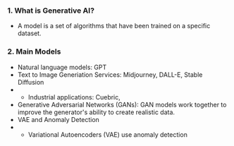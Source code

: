 ### 1. What is Generative AI?
* A model is a set of algorithms that have been trained on a specific dataset.
### 2. Main Models
* Natural language models: GPT
* Text to Image Generiation Services: Midjourney, DALL-E, Stable Diffusion
* * Industrial applications: Cuebric, 
* Generative Adversarial Networks (GANs): GAN models work together to improve the generator's ability to create realistic data.
* VAE and Anomaly Detection
* * Variational Autoencoders (VAE) use anomaly detection
